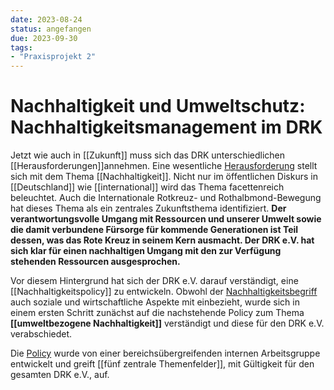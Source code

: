 ```yaml
---
date: 2023-08-24
status: angefangen
due: 2023-09-30
tags:
- "Praxisprojekt 2"
---
```


# Nachhaltigkeit und Umweltschutz: Nachhaltigkeitsmanagement im DRK

Jetzt wie auch in [[Zukunft]] muss sich das DRK unterschiedlichen [[Herausforderungen]]annehmen. Eine wesentliche [Herausforderung](Herausforderungen.md) stellt sich mit dem Thema [[Nachhaltigkeit]]. Nicht nur im öffentlichen Diskurs in [[Deutschland]] wie [[international]] wird das Thema facettenreich beleuchtet. Auch die Internationale Rotkreuz- und Rothalbmond-Bewegung hat dieses Thema als ein zentrales Zukunftsthema identifiziert. **Der verantwortungsvolle Umgang mit Ressourcen und unserer Umwelt sowie die damit verbundene Fürsorge für kommende Generationen ist Teil dessen, was das Rote Kreuz in seinem Kern ausmacht. Der DRK e.V. hat sich klar für einen nachhaltigen Umgang mit den zur Verfügung stehenden Ressourcen ausgesprochen.**

Vor diesem Hintergrund hat sich der DRK e.V. darauf verständigt, eine [[Nachhaltigkeitspolicy]] zu entwickeln. Obwohl der [Nachhaltigkeitsbegriff](Nachhaltigkeit) auch soziale und wirtschaftliche Aspekte mit einbezieht, wurde sich in einem ersten Schritt zunächst auf die nachstehende Policy zum Thema **[[umweltbezogene Nachhaltigkeit]]** verständigt und diese für den DRK e.V. verabschiedet.

Die [Policy](Nachhaltigkeitspolicy) wurde von einer bereichsübergreifenden internen Arbeitsgruppe entwickelt und greift [[fünf zentrale Themenfelder]], mit Gültigkeit für den gesamten DRK e.V., auf. 
